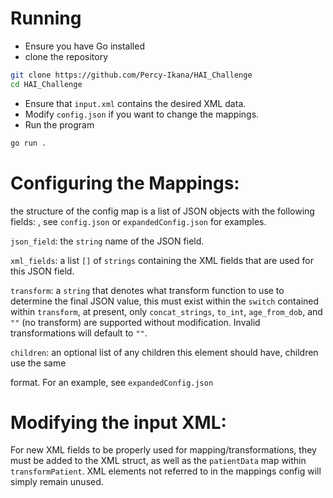 # Running
- Ensure you have Go installed
- clone the repository
```bash
git clone https://github.com/Percy-Ikana/HAI_Challenge
cd HAI_Challenge
```
- Ensure that `input.xml` contains the desired XML data.
- Modify `config.json` if you want to change the mappings.
- Run the program
```bash
go run .
```

# Configuring the Mappings:

the structure of the config map is a list of JSON objects with the following fields: , see `config.json` or `expandedConfig.json` for examples.

`json_field`: the `string` name of the JSON field. 

`xml_fields`: a list `[]` of `strings` containing the XML fields that are used for this JSON field.

`transform`:  a `string` that denotes what transform function to use to determine the final JSON value, this must exist within the `switch` contained within `transform`, at present, only `concat_strings`, `to_int`, `age_from_dob`, and `""` (no transform) are supported without modification. Invalid transformations will default to `""`. 

`children`: an optional list of any children this element should have, children use the same 

format. For an example, see `expandedConfig.json`


# Modifying the input XML:

For new XML fields to be properly used for mapping/transformations, they must be added to the XML struct, as well as the `patientData` map within `transformPatient`. XML elements not referred to in the mappings config will simply remain unused. 
